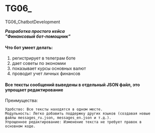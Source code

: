 # TG06_
 TG06_ChatbotDevelopment


___Разработка простого кейса<br>
"Финансовый бот-помощник"___

#### Что бот умеет делать:
1. регистрирует в телеграм боте
2. дает советы по экономии
3. показывает курсы основных валют
4. проводит учет личных финансов

#### Все тексты сообщений выведены в отдельный JSON файл, это упрощает редактирование
Преимущества:

    Удобство: Все тексты находятся в одном месте.
    Модульность: Легко добавить поддержку других языков (создавая новые файлы messages_ru.json, messages_en.json и т.д.).
    Упрощенное редактирование: Изменение текста не требует правок в основном коде.